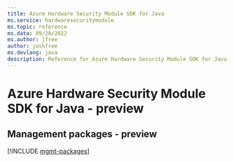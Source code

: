 ```yaml
---
title: Azure Hardware Security Module SDK for Java
ms.service: hardwaresecuritymodule
ms.topic: reference
ms.data: 09/28/2022
ms.author: jfree
author: joshfree
ms.devlang: java
description: Reference for Azure Hardware Security Module SDK for Java
---
```

# Azure Hardware Security Module SDK for Java - preview

## Management packages - preview
[!INCLUDE [mgmt-packages](hardware-security-module-mgmt-index.md)]